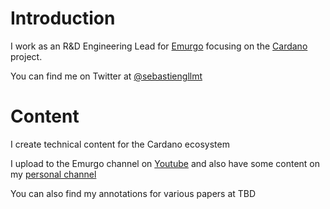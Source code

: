 # Introduction

I work as an R&D Engineering Lead for [Emurgo](https://emurgo.io/) focusing on the [Cardano](https://www.cardano.org) project.

You can find me on Twitter at [@sebastiengllmt](https://twitter.com/SebastienGllmt)

# Content

I create technical content for the Cardano ecosystem

I upload to the Emurgo channel on [Youtube](https://www.youtube.com/channel/UCgFQ0hHuPO1QDcyP6t9KZTQ)
and also have some content on my [personal channel](https://www.youtube.com/c/SebastienGuillemot)

You can also find my annotations for various papers at TBD
